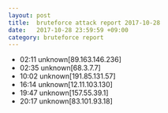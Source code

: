 ```yaml
---
layout: post
title:  bruteforce attack report 2017-10-28
date:   2017-10-28 23:59:59 +09:00
category: bruteforce report
---
```


* 02:11 unknown[89.163.146.236]
* 02:35 unknown[68.3.7.7]
* 10:02 unknown[191.85.131.57]
* 16:14 unknown[12.11.103.130]
* 19:47 unknown[157.55.39.1]
* 20:17 unknown[83.101.93.18]
